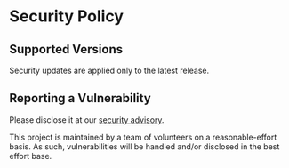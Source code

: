 # Security Policy

## Supported Versions

Security updates are applied only to the latest release.

## Reporting a Vulnerability

Please disclose it at our [security advisory](https://github.com/dynoinc/starkit/advisories/new).

This project is maintained by a team of volunteers on a reasonable-effort basis.
As such, vulnerabilities will be handled and/or disclosed in the best effort base. 